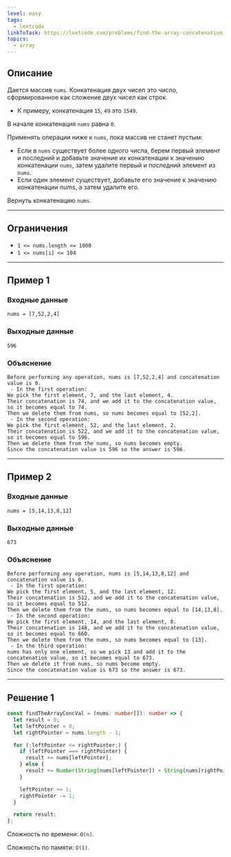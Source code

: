 ```yaml
---
level: easy
tags:
  - leetcode
linkToTask: https://leetcode.com/problems/find-the-array-concatenation-value/solutions/3174246/pow-and-log/
topics:
  - array
---
```

## Описание

Дается массив `nums`. Конкатенация двух чисел это число, сформированное как сложение двух чисел как строк.

- К примеру, конкатенация `15`, `49` это `1549`.

В начале конкатенация `nums` равна `0`. 

Применять операции ниже к `nums`, пока массив не станет пустым:
- Если в `nums` существует более одного числа, берем первый элемент и последний  и добавьте значение их конкатенации к значению конкатенации `nums`, затем удалите первый и последний элемент из `nums`.
- Если один элемент существует, добавьте его значение к значению конкатенации nums, а затем удалите его.

Вернуть конкатенацию `nums`.

---
## Ограничения

- `1 <= nums.length <= 1000`
- `1 <= nums[i] <= 104`

---
## Пример 1

### Входные данные

```
nums = [7,52,2,4]
```
### Выходные данные

```
596
```
### Объяснение

```
Before performing any operation, nums is [7,52,2,4] and concatenation value is 0.
 - In the first operation:
We pick the first element, 7, and the last element, 4.
Their concatenation is 74, and we add it to the concatenation value, so it becomes equal to 74.
Then we delete them from nums, so nums becomes equal to [52,2].
 - In the second operation:
We pick the first element, 52, and the last element, 2.
Their concatenation is 522, and we add it to the concatenation value, so it becomes equal to 596.
Then we delete them from the nums, so nums becomes empty.
Since the concatenation value is 596 so the answer is 596.
```

---
## Пример 2

### Входные данные

```
nums = [5,14,13,8,12]
```
### Выходные данные

```
673
```
### Объяснение

```
Before performing any operation, nums is [5,14,13,8,12] and concatenation value is 0.
 - In the first operation:
We pick the first element, 5, and the last element, 12.
Their concatenation is 512, and we add it to the concatenation value, so it becomes equal to 512.
Then we delete them from the nums, so nums becomes equal to [14,13,8].
 - In the second operation:
We pick the first element, 14, and the last element, 8.
Their concatenation is 148, and we add it to the concatenation value, so it becomes equal to 660.
Then we delete them from the nums, so nums becomes equal to [13].
 - In the third operation:
nums has only one element, so we pick 13 and add it to the concatenation value, so it becomes equal to 673.
Then we delete it from nums, so nums become empty.
Since the concatenation value is 673 so the answer is 673.
```

---
## Решение 1

```typescript
const findTheArrayConcVal = (nums: number[]): number => {
  let result = 0;
  let leftPointer = 0;
  let rightPointer = nums.length - 1;

  for (;leftPointer <= rightPointer;) {
    if (leftPointer === rightPointer) {
      result += nums[leftPointer];
    } else {
      result += Number(String(nums[leftPointer]) + String(nums[rightPointer]));
    }

    leftPointer += 1;
    rightPointer -= 1;
  }

  return result;
};
```

Сложность по времени: `O(n)`.

Сложность по памяти: `O(1)`.